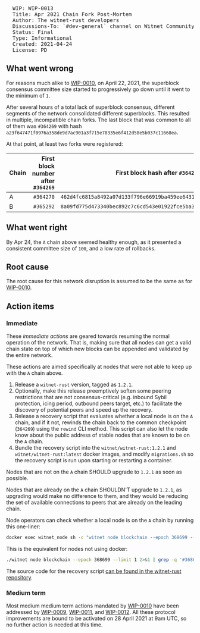 <pre>
  WIP: WIP-0013
  Title: Apr 2021 Chain Fork Post-Mortem
  Author: The witnet-rust developers <devs@witnet.io>
  Discussions-To: `#dev-general` channel on Witnet Community's Discord server
  Status: Final
  Type: Informational
  Created: 2021-04-24
  License: PD
</pre>

## What went wrong

For reasons much alike to [WIP-0010], on April 22, 2021, the superblock consensus committee size started to progressively go down until it went to the minimum of `1`.

After several hours of a total lack of superblock consensus, different segments of the network consolidated different superblocks. This resulted in multiple, incompatible chain forks. The last block that was common to all of them was `#364269` with hash `a23f647471f0976a358de9d7ac901a3f715e78335e6f412d58e5b037c11668ea`.

At that point, at least two forks were registered:

| Chain | First block number after `#364269` | First block hash after `#364269`                                   |
| ----- | ----------------------------------:| ------------------------------------------------------------------ |
| A     |                          `#364270` | `462d4fc6815a8492a07d133f796e66919ba459ee6431ce3376ad47f311744821` |
| B     |                          `#365292` | `8a09fd775d473340bec892c7c6cd543e01922fce5ba3e94a1892800b11c43d3e` | 


## What went right

By Apr 24, the `A` chain above seemed healthy enough, as it presented a consistent committee size of `100`, and a low rate of rollbacks. 

## Root cause

The root cause for this network disruption is assumed to be the same as for [WIP-0010].

## Action items

### Immediate

These *immediate actions* are geared towards resuming the normal operation of the network. That is, making sure that all nodes can get a valid chain state on top of which new blocks can be appended and validated by the entire network.

These actions are aimed specifically at nodes that were not able to keep up with the `A` chain above.

1. Release a `witnet-rust` version, tagged as `1.2.1`.
2. Optionally, make this release preemptively soften some peering restrictions that are not consensus-critical (e.g. inbound Sybil protection, icing period, outbound peers target, etc.) to facilitate the discovery of potential peers and speed up the recovery.
3. Release a recovery script that evaluates whether a local node is on the `A` chain, and if it not, rewinds the chain back to the common checkpoint (`364269`) using the `rewind` CLI method. This script can also let the node know about the public address of stable nodes that are known to be on the `A` chain.
4. Bundle the recovery script into the `witnet/witnet-rust:1.2.1` and `witnet/witnet-rust:latest` docker images, and modify `migrations.sh` so the recovery script is run upon starting or restarting a container.

Nodes that are not on the `A` chain SHOULD upgrade to `1.2.1` as soon as possible.

Nodes that are already on the `A` chain SHOULDN'T upgrade to `1.2.1`, as upgrading would make no difference to them, and they would be reducing the set of available connections to peers that are already on the leading chain.

Node operators can check whether a local node is on the `A` chain by running this one-liner:
```sh
docker exec witnet_node sh -c "witnet node blockchain --epoch 368699 --limit 1 2>&1 | grep -q '#368699 had digest 3b0b03df' && echo 'Your node seems to be OK' || echo 'Oh no! Your node is forked'"
```

This is the equivalent for nodes not using docker:
```sh
./witnet node blockchain --epoch 368699 --limit 1 2>&1 | grep -q '#368699 had digest 3b0b03df' && echo 'Your node seems to be OK' || echo 'Oh no! Your node is forked'
```

The source code for the recovery script [can be found in the witnet-rust repository][recovery-script].

### Medium term

Most medium medium term actions mandated by [WIP-0010] have been addressed by [WIP-0009], [WIP-0011], and [WIP-0012].
All these protocol improvements are bound to be activated on 28 April 2021 at 9am UTC, so no further action is needed at this time.


[WIP-0009]: wip-0009.md
[WIP-0010]: wip-0010.md
[WIP-0011]: wip-0011.md
[WIP-0012]: wip-0012.md
[recovery-script]: https://github.com/witnet/witnet-rust/blob/master/docker/witnet-rust/wip0013-recovery.sh